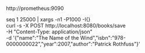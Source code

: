http://prometheus:9090

seq 1 25000 | xargs -n1 -P1000 -I{} \
curl -s -X POST http://localhost:8080/books/save \
  -H "Content-Type: application/json" \
  -d '{"name":"The Name of the Wind","isbn":"978-0000000022","year":2007,"author":"Patrick Rothfuss"}'
